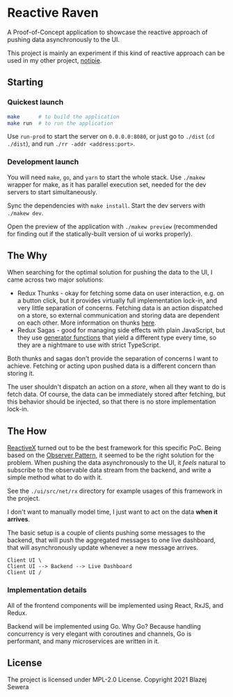 # Reactive Raven

A Proof-of-Concept application to showcase the reactive approach of pushing
data asynchronously to the UI.

This project is mainly an experiment if this kind of reactive approach can be
used in my other project, [notipie](https://github.com/blazejsewera/notipie).


## Starting

### Quickest launch

```bash
make      # to build the application
make run  # to run the application
```

Use `run-prod` to start the server on `0.0.0.0:8080`, or just go to `./dist`
(`cd ./dist`), and run `./rr -addr <address:port>`.

### Development launch

You will need `make`, `go`, and `yarn` to start the whole stack. Use `./makew`
wrapper for make, as it has parallel execution set, needed for the dev servers
to start simultaneously.

Sync the dependencies with `make install`. Start the dev servers with
`./makew dev`.

Open the preview of the application with `./makew preview` (recommended for
finding out if the statically-built version of ui works properly).


## The Why

When searching for the optimal solution for pushing the data to the UI, I came
across two major solutions:
- Redux Thunks - okay for fetching some data on user interaction, e.g. on a
  button click, but it provides virtually full implementation lock-in, and
  very little separation of concerns. Fetching data is an action dispatched on
  a store, so external communication and storing data are dependent on each
  other. More information on thunks
  [here](https://redux.js.org/usage/writing-logic-thunks).
- Redux Sagas - good for managing side effects with plain JavaScript, but they
  use [generator functions](https://developer.mozilla.org/en-US/docs/Web/JavaScript/Reference/Statements/function*)
  that yield a different type every time, so they are a nightmare to use with
  strict TypeScript.

Both thunks and sagas don't provide the separation of concerns I want to
achieve. Fetching or acting upon pushed data is a different concern than
storing it.

The user shouldn't dispatch an action on a _store_, when all they want to do
is fetch data. Of course, the data can be immediately stored after fetching,
but this behavior should be injected, so that there is no store implementation
lock-in.


## The How

[ReactiveX](http://reactivex.io/) turned out to be the best framework for this
specific PoC. Being based on the [Observer Pattern](https://en.wikipedia.org/wiki/Observer_pattern),
it seemed to be the right solution for the problem. When pushing the data
asynchronously to the UI, it _feels_ natural to subscribe to the observable data
stream from the backend, and write a simple method what to do with it.

See the `./ui/src/net/rx` directory for example usages of this framework in
the project.

I don't want to manually model time, I just want to act on the data **when it arrives**.

The basic setup is a couple of clients pushing some messages to the backend,
that will push the aggregated messages to one live dashboard, that will
asynchronously update whenever a new message arrives.

```
Client UI \
Client UI --> Backend --> Live Dashboard
Client UI /
```


### Implementation details

All of the frontend components will be implemented using React, RxJS, and Redux.

Backend will be implemented using Go. Why Go? Because handling concurrency is
very elegant with coroutines and channels, Go is performant, and many
microservices are written in it.


## License

The project is licensed under MPL-2.0 License. Copyright 2021 Blazej Sewera
